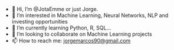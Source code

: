 - 👋 Hi, I’m @JotaEmme or just Jorge.
- 👀 I’m interested in Machine Learning, Neural Networks, NLP and investing opportunities
- 🌱 I’m currently learning Python, R, SQL...
- 💞️ I’m looking to collaborate on Machine Learning projects
- 📫 How to reach me: jorgemarcos90@gmail.com

<!---
JotaEmme/JotaEmme is a ✨ special ✨ repository because its `README.md` (this file) appears on your GitHub profile.
You can click the Preview link to take a look at your changes.
--->
